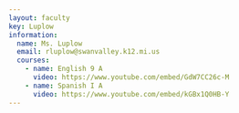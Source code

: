 ```yaml
---
layout: faculty
key: Luplow
information:
  name: Ms. Luplow
  email: rluplow@swanvalley.k12.mi.us
  courses:
    - name: English 9 A
      video: https://www.youtube.com/embed/GdW7CC26c-M
    - name: Spanish I A
      video: https://www.youtube.com/embed/kGBx1Q0HB-Y
---
```

